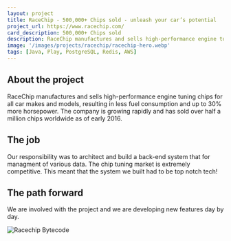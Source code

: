 ```yaml
---
layout: project
title: RaceChip - 500,000+ Chips sold - unleash your car’s potential 
project_url: https://www.racechip.com/
card_description: 500,000+ Chips sold 
description: RaceChip manufactures and sells high-performance engine tuning chips for all car makes and models, resulting in less fuel consumption and up to 30% more horsepower. The company is growing rapidly and has sold over half a million chips worldwide as of early 2016.
image: '/images/projects/racechip/racechip-hero.webp'
tags: [Java, Play, PostgreSQL, Redis, AWS]
---
```

## About the project
RaceChip manufactures and sells high-performance engine tuning chips for all car makes and models, resulting in less fuel consumption and up to 30% more horsepower. The company is growing rapidly and has sold over half a million chips worldwide as of early 2016.

## The job
Our responsibility was to architect and build a back-end system that for managment of various data.
The chip tuning market is extremely competitive. This meant that the system we built had to be top notch tech!

## The path forward
We are involved with the project and we are developing new features day by day.

![Racechip Bytecode]({{site.baseurl}}/images/projects/racechip/racechip.webp)